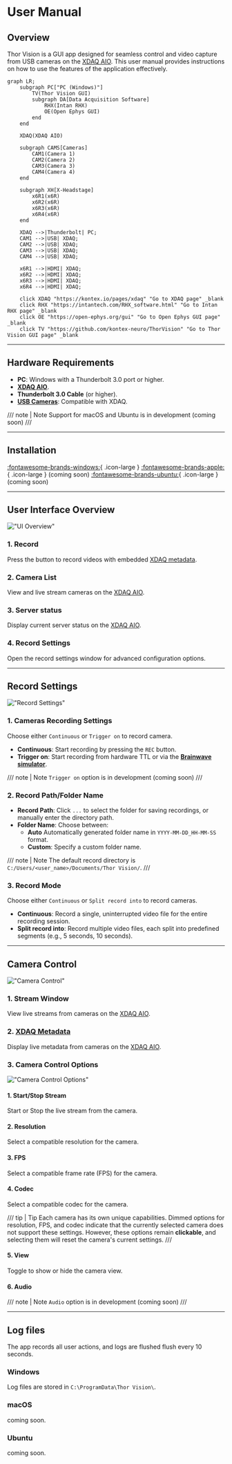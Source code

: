 # User Manual

## Overview

Thor Vision is a GUI app designed for seamless control and video capture from USB cameras on the [XDAQ AIO](https://kontex.io/pages/xdaq). This user manual provides instructions on how to use the features of the application effectively.

```mermaid
graph LR;
    subgraph PC["PC (Windows)"]
        TV(Thor Vision GUI)
        subgraph DA[Data Acquisition Software]
            RHX(Intan RHX)
            OE(Open Ephys GUI)
        end
    end

    XDAQ(XDAQ AIO)

    subgraph CAMS[Cameras]
        CAM1(Camera 1)
        CAM2(Camera 2)
        CAM3(Camera 3)
        CAM4(Camera 4)
    end

    subgraph XH[X-Headstage]
        x6R1(x6R)
        x6R2(x6R)
        x6R3(x6R)
        x6R4(x6R)
    end

    XDAQ -->|Thunderbolt| PC;
    CAM1 -->|USB| XDAQ;
    CAM2 -->|USB| XDAQ;
    CAM3 -->|USB| XDAQ;
    CAM4 -->|USB| XDAQ;

    x6R1 -->|HDMI| XDAQ;
    x6R2 -->|HDMI| XDAQ;
    x6R3 -->|HDMI| XDAQ;
    x6R4 -->|HDMI| XDAQ;

    click XDAQ "https://kontex.io/pages/xdaq" "Go to XDAQ page" _blank
    click RHX "https://intantech.com/RHX_software.html" "Go to Intan RHX page" _blank
    click OE "https://open-ephys.org/gui" "Go to Open Ephys GUI page" _blank
    click TV "https://github.com/kontex-neuro/ThorVision" "Go to Thor Vision GUI page" _blank
```

---

## Hardware Requirements

* **PC**: Windows with a Thunderbolt 3.0 port or higher.
* [**XDAQ AIO**](https://kontex.io/pages/xdaq).
* **Thunderbolt 3.0 Cable** (or higher).
* [**USB Cameras**](usb-cameras.md): Compatible with XDAQ.

/// note | Note 
Support for macOS and Ubuntu is in development (coming soon)
///

---

## Installation

[:fontawesome-brands-windows:](https://github.com/kontex-neuro/ThorVision/releases/download/v0.0.1/XDAQ-VC-0.0.1-win64.exe){ .icon-large } 
[:fontawesome-brands-apple:](){ .icon-large } (coming soon) 
[:fontawesome-brands-ubuntu:](){ .icon-large } (coming soon)

---

## User Interface Overview

!["UI Overview"](ui-overview.png)

### 1. Record

Press the button to record videos with embedded [XDAQ metadata](xdaq-metadata.md).

### 2. Camera List

View and live stream cameras on the [XDAQ AIO](https://kontex.io/pages/xdaq).

### 3. Server status

Display current server status on the [XDAQ AIO](https://kontex.io/pages/xdaq).

### 4. Record Settings

Open the record settings window for advanced configuration options.

---

## Record Settings

!["Record Settings"](record-settings.png)

### 1. Cameras Recording Settings

Choose either `Continuous` or `Trigger on` to record camera.

* **Continuous**: Start recording by pressing the `REC` button.
* **Trigger on**: Start recording from hardware TTL or via the [**Brainwave simulator**](https://kontex.io/products/brain-signal-simulator). 

/// note | Note 
`Trigger on` option is in development (coming soon)
///

### 2. Record Path/Folder Name

* **Record Path**: Click `...` to select the folder for saving recordings, or manually enter the directory path.
* **Folder Name**: Choose between:
    * **Auto** Automatically generated folder name in `YYYY-MM-DD_HH-MM-SS` format.
    * **Custom**: Specify a custom folder name.

/// note | Note 
The default record directory is `C:/Users/<user_name>/Documents/Thor Vision/`.
///

### 3. Record Mode

Choose either `Continuous` or `Split record into` to record cameras.

* **Continuous**: Record a single, uninterrupted video file for the entire recording session.
* **Split record into**: Record multiple video files, each split into predefined segments (e.g., 5 seconds, 10 seconds).

<!-- ### 4. Extract Metadata

Enable this option to store [XDAQ metadata](metadata.md) in a separate file for post-processing. -->

---

## Camera Control

!["Camera Control"](camera-control.png)

### 1. Stream Window

View live streams from cameras on the [XDAQ AIO](https://kontex.io/pages/xdaq).

### 2. [XDAQ Metadata](xdaq-metadata.md)

Display live metadata from cameras on the [XDAQ AIO](https://kontex.io/pages/xdaq).

### 3. Camera Control Options

!["Camera Control Options"](camera-control-options.png)

#### 1. Start/Stop Stream

Start or Stop the live stream from the camera.

#### 2. Resolution

Select a compatible resolution for the camera.

#### 3. FPS

Select a compatible frame rate (FPS) for the camera.

#### 4. Codec

Select a compatible codec for the camera.

/// tip | Tip
Each camera has its own unique capabilities. Dimmed options for resolution, FPS, and codec indicate that the currently selected camera does not support these settings. However, these options remain **clickable**, and selecting them will reset the camera's current settings.
///

#### 5. View

Toggle to show or hide the camera view.

#### 6. Audio

/// note | Note 
`Audio` option is in development (coming soon)
///

---

## Log files

The app records all user actions, and logs are flushed flush every 10 seconds.

### Windows

Log files are stored in `C:\ProgramData\Thor Vision\`.

### macOS

coming soon.

### Ubuntu

coming soon.